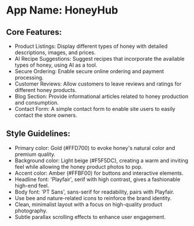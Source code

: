 # **App Name**: HoneyHub

## Core Features:

- Product Listings: Display different types of honey with detailed descriptions, images, and prices.
- AI Recipe Suggestions: Suggest recipes that incorporate the available types of honey, using AI as a tool.
- Secure Ordering: Enable secure online ordering and payment processing.
- Customer Reviews: Allow customers to leave reviews and ratings for different honey products.
- Blog Section: Provide informational articles related to honey production and consumption.
- Contact Form: A simple contact form to enable site users to easily contact the store owners.

## Style Guidelines:

- Primary color: Gold (#FFD700) to evoke honey's natural color and premium quality.
- Background color: Light beige (#F5F5DC), creating a warm and inviting feel while allowing the honey product photos to pop.
- Accent color: Amber (#FFBF00) for buttons and interactive elements.
- Headline font: 'Playfair', serif with high contrast, gives a fashionable high-end feel.
- Body font: 'PT Sans', sans-serif for readability, pairs with Playfair.
- Use bee and nature-related icons to reinforce the brand identity.
- Clean, minimalist layout with a focus on high-quality product photography.
- Subtle parallax scrolling effects to enhance user engagement.